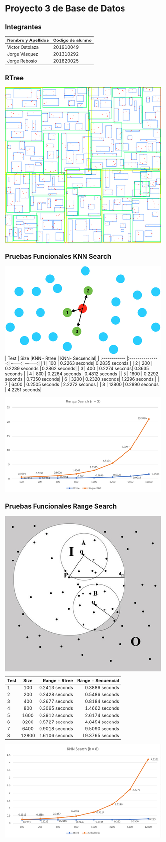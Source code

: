 

# Proyecto 3 de Base de Datos




## Integrantes

| Nombre y Apellidos | Código de alumno |
|-|-|
|Victor Ostolaza | 201910049 |
|Jorge Vásquez	| 201310292 |
|Jorge Rebosio | 201820025|

## RTree

![imagen1](images/rtree.png)





## Pruebas Funcionales KNN Search




![imagen1](images/knn.png)
| Test  | Size  |KNN - Rtree | KNN- Secuencial| 
| :------------ |:---------------:| -----:| ------:|
| 1 | 100 |  0.2263 seconds|  0.2835 seconds |
| 2 | 200 |  0.2289 seconds | 0.2862 seconds|
| 3 | 400 |  0.2274 seconds| 0.3635 seconds  |
| 4 | 800 |  0.2264 seconds |  0.4812 seconds |
| 5 | 1600 | 0.2292 seconds  |  0.7350 seconds|
| 6 | 3200 | 0.2320 seconds| 1.2296 seconds |
| 7 | 6400 | 0.2505 seconds | 2.2272 seconds |
| 8 | 12800 | 0.2890 seconds | 4.2251 seconds|

![imagen1](images/graficarangesearch.png)



## Pruebas Funcionales Range Search

![imagen1](images/range.jpg)




| Test  | Size  |Range - Rtree | Range - Secuencial| 
| :------------ |:---------------:| -----:| ------:|
| 1 | 100 |   0.2413 seconds|   0.3886 seconds |
| 2 | 200 | 0.2428 seconds  |	0.5486 seconds |
| 3 | 400 | 0.2677 seconds |   0.8184 seconds |
| 4 | 800 | 0.3065 seconds | 1.4662 seconds   |
| 5 | 1600 | 0.3912 seconds | 2.6174 seconds |
| 6 | 3200 | 0.5727 seconds | 4.8454 seconds|
| 7 | 6400 | 0.9018 seconds |9.5090 seconds |
| 8 | 12800 | 1.6106 seconds|19.3765 seconds |


![imagen1](images/graficaknnsearch.png)
